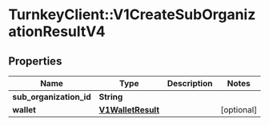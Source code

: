 # TurnkeyClient::V1CreateSubOrganizationResultV4

## Properties
Name | Type | Description | Notes
------------ | ------------- | ------------- | -------------
**sub_organization_id** | **String** |  | 
**wallet** | [**V1WalletResult**](V1WalletResult.md) |  | [optional] 

